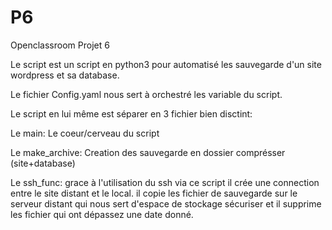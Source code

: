 # P6
Openclassroom Projet 6

Le script est un script en python3 pour automatisé les sauvegarde
d'un site wordpress et sa database.

Le fichier Config.yaml nous sert à orchestré les variable du script.



Le script en lui même est séparer en 3 fichier bien disctint:

Le main: Le coeur/cerveau du script

Le make_archive: Creation des sauvegarde en dossier comprésser (site+database)

Le ssh_func: grace à l'utilisation du ssh via ce script il crée une connection entre le site distant et le local.
il copie les fichier de sauvegarde sur le serveur distant qui nous sert d'espace de stockage sécuriser
et il supprime les fichier qui ont dépassez une date donné.
